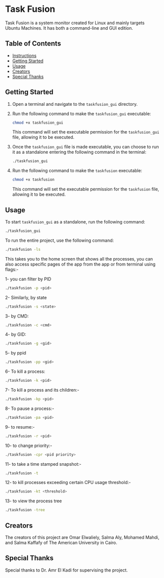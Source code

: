 # Task Fusion

Task Fusion is a system monitor created for Linux and mainly targets Ubuntu Machines. It has both a command-line and GUI edition.

## Table of Contents

- [Instructions](#instructions)
- [Getting Started](#getting-started)
- [Usage](#usage)
- [Creators](#creators)
- [Special Thanks](#special-thanks)

## Getting Started

1. Open a terminal and navigate to the `taskfusion_gui` directory.
2. Run the following command to make the `taskfusion_gui` executable:

    ```bash
    chmod +x taskfusion_gui
    ```

   This command will set the executable permission for the `taskfusion_gui` file, allowing it to be executed.

3. Once the `taskfusion_gui` file is made executable, you can choose to run it as a standalone entering the following command in the terminal:

    ```bash
    ./taskfusion_gui
    ```

4. Run the following command to make the `taskfusion` executable:

    ```bash
    chmod +x taskfusion
    ```

   This command will set the executable permission for the `taskfusion` file, allowing it to be executed.


## Usage

To start `taskfusion_gui` as a standalone, run the following command: 

```bash
./taskfusion_gui
```
To run the entire project, use the following command:

```bash
./taskfusion -ls 
```
This takes you to the home screen that shows all the processes, you can also access specific pages of the app from the app or from terminal using flags:-


1- you can filter by PID 
``` bash
./taskfusion -p <pid>
```

2- Similarly, by state
```bash
./taskfusion -s <state>
```
3- by CMD:
```bash
./taskfusion -c <cmd>
```

4- by GID:
```bash
./taskfusion -g <gid>
```

5- by ppid 
```bash
./taskfusion -pp <gid>
```

6- To kill a process: 
```bash
./taskfusion -k <pid>
```

7- To kill a process and its children:-
```bash
./taskfusion -kp <pid>
```

8- To pause a process:-
```bash
./taskfusion -pa <pid>
```

9- to resume:-
```bash
./taskfusion -r <pid>
```

10- to change priority:-
``` bash 
./taskfusion -cpr <pid priority>
```

11- to take a time stamped snapshot:- 
``` bash 
./taskfusion -t
```

12- to kill processes exceeding certain CPU usage threshold:-
``` bash 
./taskfusion -kt <threshold>
```
13- to view the process tree
```bash
./taskfusion -tree
```
## Creators

The creators of this project are Omar Elwaliely, Salma Aly, Mohamed Mahdi, and Salma Kaffafy of The American University in Cairo.

## Special Thanks

Special thanks to Dr. Amr El Kadi for supervising the project.
